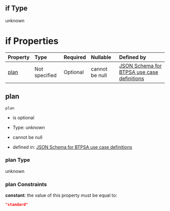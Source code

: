 ## if Type

unknown

# if Properties

| Property      | Type          | Required | Nullable       | Defined by                                                                                                                                                                                                                                    |
| :------------ | :------------ | :------- | :------------- | :-------------------------------------------------------------------------------------------------------------------------------------------------------------------------------------------------------------------------------------------- |
| [plan](#plan) | Not specified | Optional | cannot be null | [JSON Schema for BTPSA use case definitions](btpsa-usecase-properties-services-items-allof-1-then-allof-112-then-allof-1-if-properties-plan.md "undefined#/properties/services/items/allOf/1/then/allOf/112/then/allOf/1/if/properties/plan") |

## plan



`plan`

*   is optional

*   Type: unknown

*   cannot be null

*   defined in: [JSON Schema for BTPSA use case definitions](btpsa-usecase-properties-services-items-allof-1-then-allof-112-then-allof-1-if-properties-plan.md "undefined#/properties/services/items/allOf/1/then/allOf/112/then/allOf/1/if/properties/plan")

### plan Type

unknown

### plan Constraints

**constant**: the value of this property must be equal to:

```json
"standard"
```
